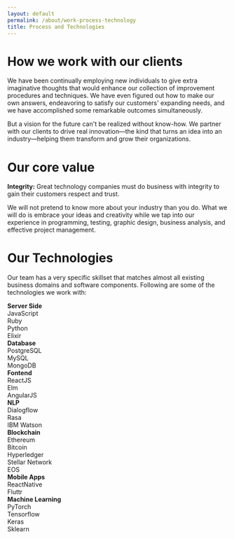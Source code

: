 ```yaml
---
layout: default
permalink: /about/work-process-technology
title: Process and Technologies
---
```


# How we work with our clients

<p class="ui text">We have been continually employing new individuals to give extra imaginative thoughts that would enhance our collection of improvement procedures and techniques. We have even figured out how to make our own answers, endeavoring to satisfy our customers' expanding needs, and we have accomplished some remarkable outcomes simultaneously.</p>

<p class="ui text">But a vision for the future can't be realized without know-how. We partner with our clients to drive real innovation—the kind that turns an idea into an industry—helping them transform and grow their organizations.</p>

# Our core value

<p class="ui text"><b>Integrity:</b> Great technology companies must do business with integrity to gain their customers respect and trust.</p>

<p class="ui text">We will not pretend to know more about your industry than you do. What we will do is embrace your ideas and creativity while we tap into our experience in programming, testing, graphic design, business analysis, and effective project management.</p>

# Our Technologies

<p class="ui text">Our team has a very specific skillset that matches almost all existing business domains and software components. Following are some of the technologies we work with:</p>

<div class="ui hidden divider"></div>

<div class="ui stackable grid text">
  <div class="four wide column">
    <b class="callout">Server Side</b>
    <div class="ui list">
      <div class="item">JavaScript</div>
      <div class="item">Ruby</div>
      <div class="item">Python</div>
      <div class="item">Elixir</div>
    </div>
  </div>
  <div class="four wide column">
    <b class="callout">Database</b>
    <div class="ui list">
      <div class="item">PostgreSQL</div>
      <div class="item">MySQL</div>
      <div class="item">MongoDB</div>
    </div>
  </div>
  <div class="four wide column">
    <b class="callout">Fontend</b>
    <div class="ui list">
      <div class="item">ReactJS</div>
      <div class="item">Elm</div>
      <div class="item">AngularJS</div>
    </div>
  </div>
  <div class="four wide column">
    <b class="callout">NLP</b>
    <div class="ui list">
      <div class="item">Dialogflow</div>
      <div class="item">Rasa</div>
      <div class="item">IBM Watson</div>
    </div>
  </div>
  <div class="four wide column">
    <b class="callout">Blockchain</b>
    <div class="ui list">
      <div class="item">Ethereum</div>
      <div class="item">Bitcoin</div>
      <div class="item">Hyperledger</div>
      <div class="item">Stellar Network</div>
      <div class="item">EOS</div>
    </div>
  </div>
  <div class="four wide column">
    <b class="callout">Mobile Apps</b>
    <div class="ui list">
      <div class="item">ReactNative</div>
      <div class="item">Fluttr</div>
    </div>
  </div>
  <div class="four wide column">
    <b class="callout">Machine Learning</b>
    <div class="ui list">
      <div class="item">PyTorch</div>
      <div class="item">Tensorflow</div>
      <div class="item">Keras</div>
      <div class="item">Sklearn</div>
    </div>
  </div>
</div>
